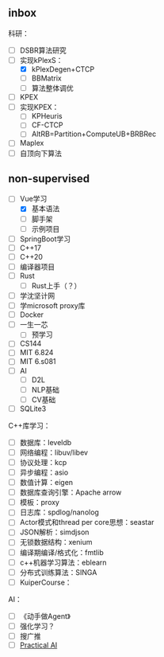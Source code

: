 
## inbox

科研：
- [ ] DSBR算法研究
- [ ] 实现kPlexS：
	- [x] kPlexDegen+CTCP
	- [ ] BBMatrix
	- [ ] 算法整体调优
- [ ] KPEX
- [ ] 实现KPEX：
	- [ ] KPHeuris
	- [ ] CF-CTCP
	- [ ] AltRB=Partition+ComputeUB+BRBRec
- [ ] Maplex
- [ ] 自顶向下算法

## non-supervised

- [ ] Vue学习
	- [x] 基本语法
	- [ ] 脚手架
	- [ ] 示例项目
- [ ] SpringBoot学习
- [ ] C++17
- [ ] C++20
- [ ] 编译器项目
- [ ] Rust
	- [ ] Rust上手（？）
- [ ] 学沈坚计网
- [ ] 学microsoft proxy库
- [ ] Docker
- [ ] 一生一芯
	- [ ] 预学习
- [ ] CS144
- [ ] MIT 6.824
- [ ] MIT 6.s081
- [ ] AI
	- [ ] D2L
	- [ ] NLP基础
	- [ ] CV基础
- [ ] SQLite3

C++库学习：
- [ ] 数据库：leveldb
- [ ] 网络编程：libuv/libev
- [ ] 协议处理：kcp
- [ ] 异步编程：asio
- [ ] 数值计算：eigen
- [ ] 数据库查询引擎：Apache arrow
- [ ] 模板：proxy
- [ ] 日志库：spdlog/nanolog
- [ ] Actor模式和thread per core思想：seastar
- [ ] JSON解析：simdjson
- [ ] 无锁数据结构：xenium
- [ ] 编译期编译/格式化：fmtlib
- [ ] c++机器学习算法：eblearn
- [ ] 分布式训练算法：SINGA
- [ ] KuiperCourse：

AI：
- [ ] 《动手做Agent》
- [ ] 强化学习？
- [ ] 搜广推
- [ ] [Practical AI](https://github.com/MLEveryday/practicalAI-cn)
